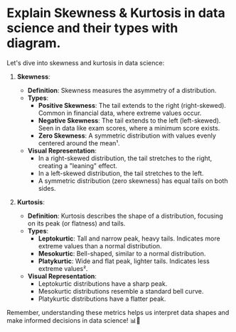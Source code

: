# Explain Skewness & Kurtosis in data science and their types with diagram.
Let's dive into skewness and kurtosis in data science:

1. **Skewness**:
   - **Definition**: Skewness measures the asymmetry of a distribution.
   - **Types**:
     - **Positive Skewness**: The tail extends to the right (right-skewed). Common in financial data, where extreme values occur.
     - **Negative Skewness**: The tail extends to the left (left-skewed). Seen in data like exam scores, where a minimum score exists.
     - **Zero Skewness**: A symmetric distribution with values evenly centered around the mean¹.
   - **Visual Representation**:
     - In a right-skewed distribution, the tail stretches to the right, creating a "leaning" effect.
     - In a left-skewed distribution, the tail stretches to the left.
     - A symmetric distribution (zero skewness) has equal tails on both sides.

2. **Kurtosis**:
   - **Definition**: Kurtosis describes the shape of a distribution, focusing on its peak (or flatness) and tails.
   - **Types**:
     - **Leptokurtic**: Tall and narrow peak, heavy tails. Indicates more extreme values than a normal distribution.
     - **Mesokurtic**: Bell-shaped, similar to a normal distribution.
     - **Platykurtic**: Wide and flat peak, lighter tails. Indicates less extreme values².
   - **Visual Representation**:
     - Leptokurtic distributions have a sharp peak.
     - Mesokurtic distributions resemble a standard bell curve.
     - Platykurtic distributions have a flatter peak.

Remember, understanding these metrics helps us interpret data shapes and make informed decisions in data science! 📊🌟

